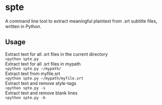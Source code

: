 # spte
A command line tool to extract meaningful plaintext from .srt subtitle files, written in Python.

## Usage
Extract text for all .srt files in the current directory  
```>python spte.py```  
Extract text for all .srt files in mypath  
```>python spte.py ~/mypath/```  
Extract text from myfile.srt  
```>python spte.py ~/mypath/myfile.srt```  
Extract text and remove style-tags  
```>python spte.py -s```  
Extract text and remove blank lines  
```>python spte.py -b```
